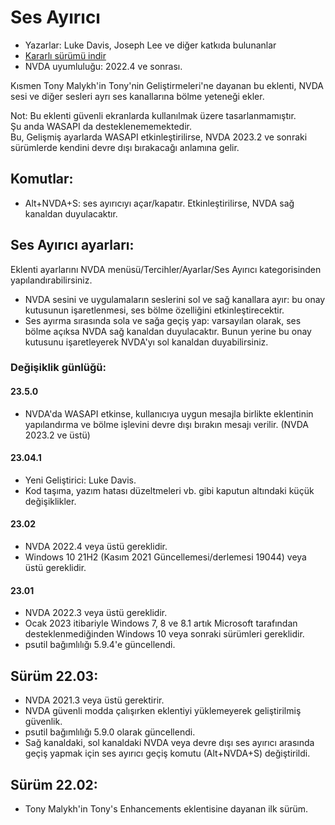# Ses Ayırıcı

* Yazarlar: Luke Davis, Joseph Lee ve diğer katkıda bulunanlar
* [Kararlı sürümü indir][1]
* NVDA uyumluluğu: 2022.4 ve sonrası.

Kısmen Tony Malykh'in Tony'nin Geliştirmeleri'ne dayanan bu eklenti, NVDA sesi ve diğer sesleri ayrı ses kanallarına bölme yeteneği ekler.  

Not: Bu eklenti güvenli ekranlarda kullanılmak üzere tasarlanmamıştır.  
Şu anda WASAPI da desteklenememektedir.  
Bu, Gelişmiş ayarlarda WASAPI etkinleştirilirse, NVDA 2023.2 ve sonraki sürümlerde kendini devre dışı bırakacağı anlamına gelir.

## Komutlar:  

* Alt+NVDA+S: ses ayırıcıyı açar/kapatır. Etkinleştirilirse, NVDA sağ kanaldan duyulacaktır.  

## Ses Ayırıcı ayarları:  

Eklenti ayarlarını NVDA menüsü/Tercihler/Ayarlar/Ses Ayırıcı kategorisinden yapılandırabilirsiniz.  

* NVDA sesini ve uygulamaların seslerini sol ve sağ kanallara ayır: bu onay kutusunun işaretlenmesi, ses bölme özelliğini etkinleştirecektir.  
* Ses ayırma sırasında sola ve sağa geçiş yap: varsayılan olarak, ses bölme açıksa NVDA sağ kanaldan duyulacaktır. Bunun yerine bu onay kutusunu işaretleyerek NVDA'yı sol kanaldan duyabilirsiniz.  

### Değişiklik günlüğü:

#### 23.5.0

* NVDA'da WASAPI etkinse, kullanıcıya uygun mesajla birlikte eklentinin yapılandırma ve bölme işlevini devre dışı bırakın mesajı verilir. (NVDA 2023.2 ve üstü)

#### 23.04.1

* Yeni Geliştirici: Luke Davis.
* Kod taşıma, yazım hatası düzeltmeleri vb. gibi kaputun altındaki küçük değişiklikler.

#### 23.02

* NVDA 2022.4 veya üstü gereklidir.
* Windows 10 21H2 (Kasım 2021 Güncellemesi/derlemesi 19044) veya üstü gereklidir.

#### 23.01

* NVDA 2022.3 veya üstü gereklidir.
* Ocak 2023 itibariyle Windows 7, 8 ve 8.1 artık Microsoft tarafından desteklenmediğinden Windows 10 veya sonraki sürümleri gereklidir.
* psutil bağımlılığı 5.9.4'e güncellendi.

## Sürüm 22.03:

* NVDA 2021.3 veya üstü gerektirir.
* NVDA güvenli modda çalışırken eklentiyi yüklemeyerek geliştirilmiş güvenlik.
* psutil bağımlılığı 5.9.0 olarak güncellendi.
* Sağ kanaldaki, sol kanaldaki NVDA veya devre dışı ses ayırıcı arasında geçiş yapmak için ses ayırıcı geçiş komutu (Alt+NVDA+S) değiştirildi.

## Sürüm 22.02:

* Tony Malykh'in Tony's Enhancements eklentisine dayanan ilk sürüm.

[1]: https://nvaccess.org/addonStore/legacy?file=soundSplitter
